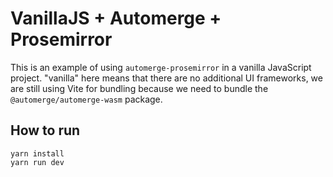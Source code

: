 # VanillaJS + Automerge + Prosemirror

This is an example of using `automerge-prosemirror` in a vanilla JavaScript project. "vanilla" here means that there are no additional UI frameworks, we are still using Vite for bundling because we need to bundle the `@automerge/automerge-wasm` package.

## How to run

```
yarn install
yarn run dev
```
